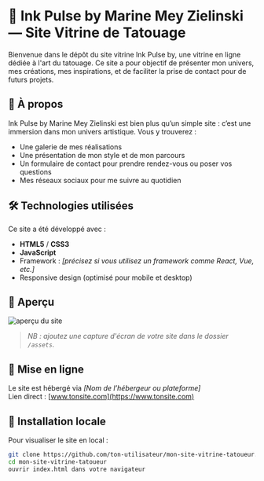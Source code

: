 # 🖤 Ink Pulse by Marine Mey Zielinski — Site Vitrine de Tatouage

Bienvenue dans le dépôt du site vitrine Ink Pulse by, une vitrine en ligne dédiée à l'art du tatouage. Ce site a pour objectif de présenter mon univers, mes créations, mes inspirations, et de faciliter la prise de contact pour de futurs projets.

## 🎨 À propos

Ink Pulse by Marine Mey Zielinski est bien plus qu’un simple site : c’est une immersion dans mon univers artistique. Vous y trouverez :
- Une galerie de mes réalisations
- Une présentation de mon style et de mon parcours
- Un formulaire de contact pour prendre rendez-vous ou poser vos questions
- Mes réseaux sociaux pour me suivre au quotidien

## 🛠️ Technologies utilisées

Ce site a été développé avec :

- **HTML5** / **CSS3**
- **JavaScript**
- Framework : *[précisez si vous utilisez un framework comme React, Vue, etc.]*
- Responsive design (optimisé pour mobile et desktop)

## 📸 Aperçu

![aperçu du site](./assets/screenshot.jpg)

> *NB : ajoutez une capture d'écran de votre site dans le dossier `/assets`.*

## 🚀 Mise en ligne

Le site est hébergé via *[Nom de l’hébergeur ou plateforme]*  
Lien direct : [www.tonsite.com](https://www.tonsite.com)

## 📂 Installation locale

Pour visualiser le site en local :

```bash
git clone https://github.com/ton-utilisateur/mon-site-vitrine-tatoueur.git
cd mon-site-vitrine-tatoueur
ouvrir index.html dans votre navigateur
